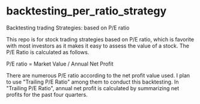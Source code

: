 # backtesting_per_ratio_strategy
Backtesting trading Strategies: based on P/E ratio

This repo is for stock trading strategies based on P/E ratio, which is favorite with most investors as it makes it easy to assess the value of a stock. The P/E Ratio is calculated as follows.

P/E ratio = Market Value / Annual Net Profit

There are numerous P/E ratio according to the net profit value used. I plan to use "Trailing P/E Ratio" among them to conduct this backtesting. In "Trailing P/E Ratio", annual net profit is calculated by summarizing net profits for the past four quarters.
